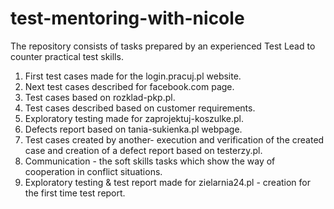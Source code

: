 # test-mentoring-with-nicole
The repository consists of tasks prepared by an experienced Test Lead to counter practical test skills.

1. First test cases made for the login.pracuj.pl website.
2. Next test cases described for facebook.com page.
3. Test cases based on rozklad-pkp.pl.
4. Test cases described based on customer requirements.
5. Exploratory testing made for zaprojektuj-koszulke.pl.
6. Defects report based on tania-sukienka.pl webpage.
7. Test cases created by another- execution and verification of the created case and creation of a defect report based on testerzy.pl.
8. Communication - the soft skills tasks which show the way of cooperation in conflict situations.
9. Exploratory testing & test report made for zielarnia24.pl - creation for the first time test report.


